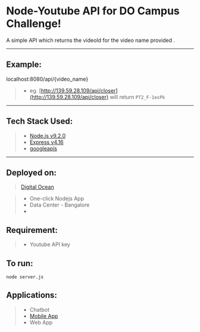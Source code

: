 Node-Youtube API for DO Campus Challenge!
===================


A simple API which returns the videoId for the video name provided .

----------


Example:
-------------

localhost:8080/api/{video_name}

>

> - eg. [http://139.59.28.109/api/closer](http://139.59.28.109/api/closer) will return `PT2_F-1esPk`

----------


Tech Stack Used:
-------------



> 

> - [Node.js v9.2.0](https://nodejs.org/en/)
> - [Express v4.16](https://expressjs.com/)
> - [googleapis](https://www.npmjs.com/package/googleapis)


----------


Deployed on:
-------------



> [Digital Ocean](https://digitalocean.com)

> - One-click Nodejs App 
> - Data Center - Bangalore
> - 

Requirement:
-------------

> - Youtube API key


To run:
-------------

`node server.js`


Applications:
-------------

> - Chatbot
> - [Mobile App](https://drive.google.com/open?id=0Byt5FwEh155SSFZTT2dtb0xRclYzWkFVUFl1aThqWWd4Wm1z)
> - Web App

